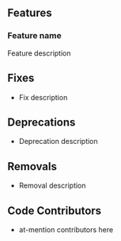 ## Features

### Feature name

Feature description

## Fixes

* Fix description

## Deprecations

* Deprecation description

## Removals

* Removal description

## Code Contributors

* at-mention contributors here
